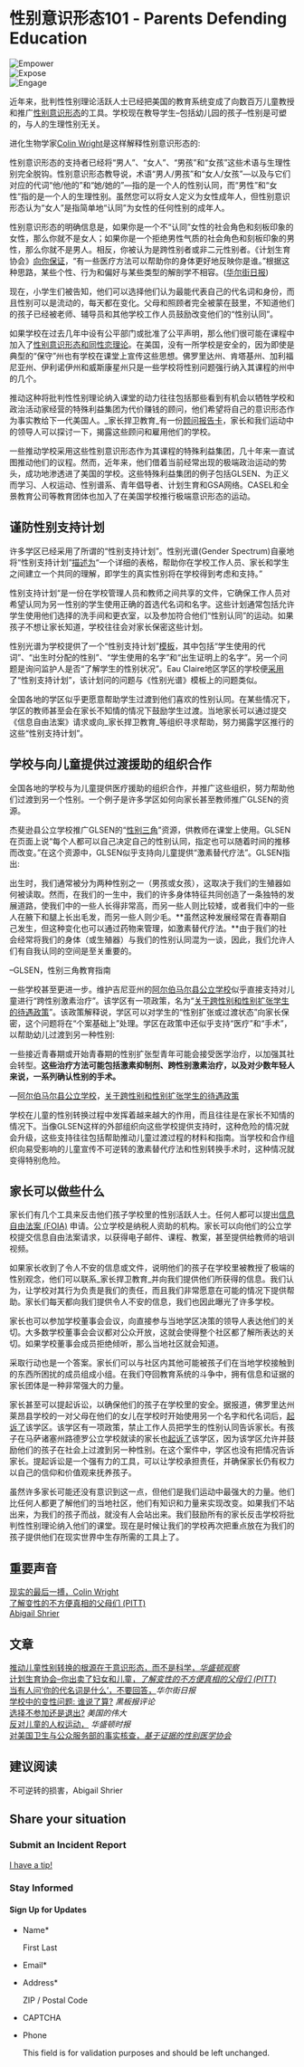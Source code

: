 # 性别意识形态101 - Parents Defending Education

![Empower](https://defendinged.org/wp-content/uploads/2022/12/pde_icons_Empower.png)  
![Expose](https://defendinged.org/wp-content/uploads/2022/12/pde_icons_Investigate.png)  
![Engage](https://defendinged.org/wp-content/uploads/2022/12/PDE_Icons_Engage.png)  

近年来，批判性性别理论活跃人士已经把美国的教育系统变成了向数百万儿童教授和推广[性别意识形态](https://www.heritage.org/gender/commentary/woke-gender)的工具。学校现在教导学生–包括幼儿园的孩子–性别是可塑的，与人的生理性别无关。

进化生物学家[Colin Wright](https://drcolinwright.com/about)是这样解释性别意识形态的:

性别意识形态的支持者已经将“男人”、“女人”、“男孩”和“女孩”这些术语与生理性别完全脱钩。性别意识形态教导说，术语“男人/男孩”和“女人/女孩”—以及与它们对应的代词“他/他的”和“她/她的”—指的是一个人的性别认同，而“男性”和“女性”指的是一个人的生理性别。虽然您可以将女人定义为女性成年人，但性别意识形态认为“女人”是指简单地“认同”为女性的任何性别的成年人。

性别意识形态的明确信息是，如果你是一个不“认同”女性的社会角色和刻板印象的女性，那么你就不是女人；如果你是一个拒绝男性气质的社会角色和刻板印象的男性，那么你就不是男人。相反，你被认为是跨性别者或非二元性别者。《计划生育协会》[向你保证](https://archive.ph/o/6Pt6t/https:/twitter.com/PPFA/status/1330979687259103237)，“有一些医疗方法可以帮助你的身体更好地反映你是谁。”根据这种思路，某些个性、行为和偏好与某些类型的解剖学不相容。([华尔街日报](https://archive.ph/6Pt6t#selection-4291.0-4295.227))

现在，小学生们被告知，他们可以选择他们认为最能代表自己的代名词和身份，而且性别可以是流动的，每天都在变化。父母和照顾者完全被蒙在鼓里，不知道他们的孩子已经被老师、辅导员和其他学校工作人员鼓励改变他们的“性别认同”。

如果学校在过去几年中设有公平部门或批准了公平声明，那么他们很可能在课程中加入了[性别意识形态和同性恋理论](https://defendinged.org/incidents/evanston-skokie-school-district-65-provides-black-lives-matter-and-queer-lesson-plans-for-students-from-preschool-through-eighth-grade/)。在美国，没有一所学校是安全的，因为即使是典型的“保守”州也有学校在课堂上宣传这些思想。佛罗里达州、肯塔基州、加利福尼亚州、伊利诺伊州和威斯康星州只是一些学校将性别问题强行纳入其课程的州中的几个。

推动这种将批判性性别理论纳入课堂的动力往往包括那些看到有机会以牺牲学校和政治活动家经营的特殊利益集团为代价赚钱的顾问，他们希望将自己的意识形态作为事实教给下一代美国人。_家长捍卫教育_有一份[顾问报告卡](https://defendinged.org/consultantreportcard/)，家长和我们运动中的领导人可以探讨一下，揭露这些顾问和雇用他们的学校。

一些推动学校采用这些性别意识形态作为其课程的特殊利益集团，几十年来一直试图推动他们的议程。然而，近年来，他们借着当前经常出现的极端政治运动的势头，成功地渗透进了美国的学校。这些特殊利益集团的例子包括GLSEN、为正义而学习、人权运动、性别谱系、青年倡导者、计划生育和GSA网络。CASEL和全景教育公司等教育团体也加入了在美国学校推行极端意识形态的运动。

## 谨防性别支持计划

许多学区已经采用了所谓的“性别支持计划”。性别光谱(Gender Spectrum)自豪地将“性别支持计划”[描述为](https://genderspectrum.org/articles/using-the-gsp)“一个详细的表格，帮助你在学校工作人员、家长和学生之间建立一个共同的理解，即学生的真实性别将在学校得到考虑和支持。”

性别支持计划“是一份在学校管理人员和教师之间共享的文件，它确保工作人员对希望认同为另一性别的学生使用正确的首选代名词和名字。这些计划通常包括允许学生使用他们选择的洗手间和更衣室，以及参加符合他们“性别认同”的运动。如果孩子不想让家长知道，学校往往会对家长保密这些计划。

性别光谱为学校提供了一个“性别支持计划”[模板](https://gender-spectrum.cdn.prismic.io/gender-spectrum/4fb9c10a-dfe5-4c96-8cce-a045ac9fa8a4_Student_Gender_Support_Plan.pdf)，其中包括“学生使用的代词”、“出生时分配的性别”、“学生使用的名字”和“出生证明上的名字”。另一个问题是询问监护人是否“了解学生的性别状况”。Eau Claire地区学区的学校便[采用](https://ecasdk12wi-my.sharepoint.com/:w:/g/personal/mdexter_ecasd_us/EUmrF08tVpRPpgCO7T9OpN4Bpr0XdsdMfnL2_vo7D9CWcA?rtime=-jEBXkkM2kg)了“性别支持计划”，该计划问的问题与《性别光谱》模板上的问题类似。

全国各地的学区似乎更愿意帮助学生过渡到他们喜欢的性别认同。在某些情况下，学区的教师甚至会在家长不知情的情况下鼓励学生过渡。当地家长可以通过提交《信息自由法案》请求或向_家长捍卫教育_等组织寻求帮助，努力揭露学区推行的这些“性别支持计划”。

## 学校与向儿童提供过渡援助的组织合作

全国各地的学校与为儿童提供医疗援助的组织合作，并推广这些组织，努力帮助他们过渡到另一个性别。一个例子是许多学区如何向家长甚至教师推广GLSEN的资源。

杰斐逊县公立学校推广GLSEN的“[性别三角](https://www.glsen.org/activity/gender-triangle-education-guide)”资源，供教师在课堂上使用。GLSEN在页面上说“每个人都可以自己决定自己的性别认同，指定也可以随着时间的推移而改变。”在这个资源中，GLSEN似乎支持向儿童提供“激素替代疗法”。GLSEN指出:

出生时，我们通常被分为两种性别之一（男孩或女孩），这取决于我们的生殖器如何被读取。然而，在我们的一生中，我们的许多身体特征共同创造了一条独特的发展道路，使我们中的一些人长得非常高，而另一些人则比较矮，或者我们中的一些人在腋下和腿上长出毛发，而另一些人则少毛。**虽然这种发展经常在青春期自己发生，但这种变化也可以通过药物来管理，如激素替代疗法。**由于我们的社会经常将我们的身体（或生殖器）与我们的性别认同混为一谈，因此，我们允许人们有自我认同的空间是至关重要的。

–GLSEN，性别三角教育指南

一些学校甚至更进一步。维护吉尼亚州的[阿尔伯马尔县公立学校](https://defendinged.org/incidents/albemarle-county-public-schools-assistant-superintendent-appears-to-tell-staff-to-quit-if-they-disagree-with-districts-anti-racism-policy-middle-school-principal-hosts-training-session-for-facu/)似乎直接支持对儿童进行“跨性别激素治疗”。该学区有一项政策，名为“[关于跨性别和性别扩张学生的待遇政策](https://esb.k12albemarle.org/Reference_Library/ESB_Policies_and_Regulations/Policies/JBA.pdf)”。该政策解释说，学区可以对学生的“性别扩张或过渡状态”向家长保密，这个问题将在“个案基础上”处理。学区在政策中还似乎支持“医疗”和“手术”，以帮助幼儿过渡到另一种性别:

一些接近青春期或开始青春期的性别扩张型青年可能会接受医学治疗，以加强其社会转型。**这些治疗方法可能包括激素抑制剂、跨性别激素治疗，以及对少数年轻人来说，一系列确认性别的手术。**

—[阿尔伯马尔县公立学校](https://defendinged.org/incidents/albemarle-county-public-schools-assistant-superintendent-appears-to-tell-staff-to-quit-if-they-disagree-with-districts-anti-racism-policy-middle-school-principal-hosts-training-session-for-facu/)，[关于跨性别和性别扩张学生的待遇政策](https://esb.k12albemarle.org/Reference_Library/ESB_Policies_and_Regulations/Policies/JBA.pdf)

学校在儿童的性别转换过程中发挥着越来越大的作用，而且往往是在家长不知情的情况下。当像GLSEN这样的外部组织向这些学校提供支持时，这种危险的情况就会升级，这些支持往往包括帮助推动儿童过渡过程的材料和指南。当学校和合作组织向易受影响的儿童宣传不可逆转的激素替代疗法和性别转换手术时，这种情况就变得特别危险。

## 家长可以做些什么

家长们有几个工具来反击他们孩子学校里的性别活跃人士。任何人都可以提出[信息自由法案 (FOIA)](https://defendinged.org/resources/filing-a-foia/) 申请。公立学校是纳税人资助的机构。家长可以向他们的公立学校提交信息自由法案请求，以获得电子邮件、课程、教案，甚至提供给教师的培训视频。

如果家长收到了令人不安的信息或文件，说明他们的孩子在学校里被教授了极端的性别观念，他们可以联系_家长捍卫教育_并向我们提供他们所获得的信息。我们认为，让学校对其行为负责是我们的责任，而且我们非常愿意在可能的情况下提供帮助。家长们每天都向我们提供令人不安的信息，我们也因此曝光了许多学校。

家长也可以参加学校董事会会议，向直接参与当地学区决策的领导人表达他们的关切。大多数学校董事会会议都对公众开放，这就会使得整个社区都了解所表达的关切。如果学校董事会成员拒绝倾听，那么当地社区就会知道。

采取行动也是一个答案。家长们可以与社区内其他可能被孩子们在当地学校接触到的东西所困扰的成员组成小组。在我们夺回教育系统的斗争中，拥有信息和证据的家长团体是一种非常强大的力量。

家长甚至可以提起诉讼，以确保他们的孩子在学校里的安全。据报道，佛罗里达州莱昂县学校的一对父母在他们的女儿在学校时开始使用另一个名字和代名词后，[起诉了](https://www.wctv.tv/2021/11/03/parents-sue-leon-county-schools-over-its-lgbtq-policies/)该学区。该学区有一项政策，禁止工作人员把学生的性别认同告诉家长。有孩子在马萨诸塞州路德罗公立学校就读的家长也[起诉了](https://www.bostonglobe.com/2022/04/14/metro/four-parents-sue-ludlow-public-schools-policy-that-affirms-transgender-children/)该学区，因为该学区允许并鼓励他们的孩子在社会上过渡到另一种性别。在这个案件中，学区也没有把情况告诉家长。提起诉讼是一个强有力的工具，可以让学校承担责任，并确保家长仍有权力以自己的信仰和价值观来抚养孩子。

虽然许多家长可能还没有意识到这一点，但他们是我们运动中最强大的力量。他们比任何人都更了解他们的当地社区，他们有知识和力量来实现改变。如果我们不站出来，为我们的孩子而战，就没有人会站出来。我们鼓励所有的家长反击学校将批判性性别理论纳入他们的课堂。现在是时候让我们的学校再次把重点放在为我们的孩子提供他们在现实世界中生存所需的工具上了。

## 重要声音

[现实的最后一搏，Colin Wright](https://www.realityslaststand.com/)  
[了解变性的不方便真相的父母们 (PITT)](https://pitt.substack.com/)  
[Abigail Shrier](https://abigailshrier.substack.com/)  

## 文章

[推动儿童性别转换的根源在于意识形态，而不是科学，_华盛顿观察_](https://www.washingtonexaminer.com/restoring-america/community-family/the-push-for-childhood-gender-transitions-takes-root-in-ideology-not-science)  
[计划生育协会–你出卖了妇女和儿童，_了解变性的不方便真相的父母们_ _(PITT)_](https://pitt.substack.com/p/planned-parenthood-youve-sold-out?s=r)  
[当有人问‘你的代名词是什么’，不要回答，](https://www.wsj.com/articles/asked-your-pronouns-dont-answer-lgbtqia-sogie-gender-identity-nonbinary-transgender-trans-rights-sexism-misogyny-feminism-11643992762)_华尔街日报_  
[学校中的变性问题: 谁说了算?](https://thechalkboardreview.com/latest/transgender-students) _黑板报评论_  
[选择不参加还是退出?](https://amgreatness.com/2021/11/19/opt-out-or-get-out/) _美国的伟大_  
[反对儿童的人权运动，](https://www.washingtontimes.com/news/2022/apr/12/the-human-rights-campaign-against-children/) _华盛顿时报_  
[对美国卫生与公众服务部的事实核查，_基于证据的性别医学协会_](https://segm.org/fact-checking-gender-affirming-care-and-young-people-HHS)  

## 建议阅读

不可逆转的损害，Abigail Shrier

## Share your situation

### Submit an Incident Report

[I have a tip!](/join-the-movement/report-an-incident/)

### Stay Informed

#### Sign Up for Updates

- Name*
    
    First Last
    
- Email*
- Address*
    
    ZIP / Postal Code
    
- CAPTCHA
- Phone
    
    This field is for validation purposes and should be left unchanged.  
